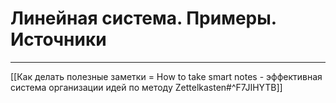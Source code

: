 # Линейная система. Примеры. Источники

---

[[Как делать полезные заметки = How to take smart notes - эффективная система организации идей по методу Zettelkasten#^F7JIHYTB]]